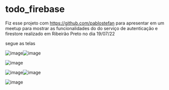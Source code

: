 # todo_firebase
Fiz esse projeto com https://github.com/pablostefan para apresentar em um meetup para mostrar as funcionalidades do do serviço de autenticação e firestore realizado em Ribeirão Preto no dia 19/07/22

segue as telas 

![image](https://user-images.githubusercontent.com/73961291/179970095-19fc16d2-74c4-4a61-9335-963509cfe559.png)![image](https://user-images.githubusercontent.com/73961291/179970211-9c70a1ff-fef8-4504-8ca7-d103d3c7ffa1.png)

![image](https://user-images.githubusercontent.com/73961291/179970147-4c35162c-7b13-4d81-8cf4-1eed7850c59c.png)

![image](https://user-images.githubusercontent.com/73961291/179970389-1aec9f0c-49a5-49ac-80be-f0d27ff35dfe.png)![image](https://user-images.githubusercontent.com/73961291/179970449-217bcc74-c9a4-4c3d-a712-0199136a281b.png)

![image](https://user-images.githubusercontent.com/73961291/179970507-ac1bf254-77a8-4ad0-b788-0e7510308244.png)

